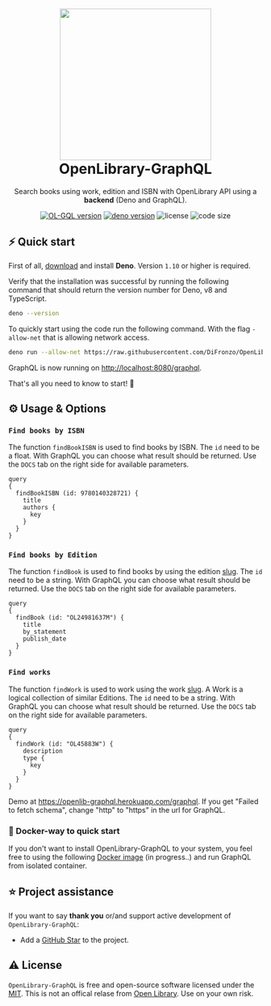 <h1 align="center">
  <img src="https://openlibrary.org/static/images/openlibrary-logo-tighter.svg" width="300px"/><br/>
  OpenLibrary-GraphQL
</h1>
<p align="center">Search books using work, edition and ISBN with OpenLibrary API using a <b>backend</b> (Deno and GraphQL).

<p align="center"><a href="https://github.com/DiFronzo/OpenLibrary-GraphQL/releases" target="_blank"><img src="https://img.shields.io/badge/version-v1.0.0-blue?style=for-the-badge&logo=none" alt="OL-GQL version" /></a>&nbsp;<a href="https://deno.land/x/OpenLibrary-GraphQL@v1.0" target="_blank"><img src="https://img.shields.io/badge/Deno-1.10+-00ADD8?style=for-the-badge&logo=deno" alt="deno version" /></a>&nbsp;<img src="https://img.shields.io/badge/license-MIT-red?style=for-the-badge&logo=none" alt="license" />&nbsp;<img alt="code size" src="https://img.shields.io/github/languages/code-size/difronzo/OpenLibrary-GraphQL?style=for-the-badge&logo=none"></p>


## ⚡️ Quick start

First of all, [download](https://deno.land/) and install **Deno**. Version `1.10` or higher is required.

Verify that the installation was successful by running the following command that should return the version number for Deno, v8 and TypeScript.

```bash
deno --version
```

To quickly start using the code run the following command. With the flag `-allow-net` that is allowing network access. 

```bash
deno run --allow-net https://raw.githubusercontent.com/DiFronzo/OpenLibrary-GraphQL/main/mod.ts
```

GraphQL is now running on [http://localhost:8080/graphql](http://localhost:8080/graphql).

That's all you need to know to start! 🎉

## ⚙️ Usage & Options

### `Find books by ISBN`
The function `findBookISBN` is used to find books by ISBN. The `id` need to be a float. With GraphQL you can choose what result should be returned. Use the `DOCS` tab on the right side for available parameters.
```gql
query
{
  findBookISBN (id: 9780140328721) {
    title
    authors {
      key
    }
  }
}
```
### `Find books by Edition`
The function `findBook` is used to find books by using the edition [slug](https://openlibrary.org/books/OL24981637M). The `id` need to be a string. With GraphQL you can choose what result should be returned. Use the `DOCS` tab on the right side for available parameters.
```gql
query
{
  findBook (id: "OL24981637M") {
    title
    by_statement
    publish_date
  }
}
```
### `Find works`
The function `findWork` is used to work using the work [slug](https://openlibrary.org/works/OL45883W). A Work is a logical collection of similar Editions. The `id` need to be a string. With GraphQL you can choose what result should be returned. Use the `DOCS` tab on the right side for available parameters.
```gql
query
{
  findWork (id: "OL45883W") {
    description
    type {
      key
    }
  }
}
```
Demo at https://openlib-graphql.herokuapp.com/graphql. If you get "Failed to fetch schema", change "http" to "https" in the url for GraphQL.

### 🐳 Docker-way to quick start

If you don't want to install OpenLibrary-GraphQL to your system, you feel free to using the following [Docker image](https://hub.docker.com/) (in progress..) and run GraphQL from isolated container.

## ⭐️ Project assistance

If you want to say **thank you** or/and support active development of `OpenLibrary-GraphQL`:

- Add a [GitHub Star](https://github.com/DiFronzo/OpenLibrary-GraphQL) to the project.

## ⚠️ License
`OpenLibrary-GraphQL` is free and open-source software licensed under the [MIT](https://github.com/DiFronzo/OpenLibrary-GraphQL/blob/main/LICENSE). This is not an offical relase from [Open Library](https://github.com/internetarchive/openlibrary). Use on your own risk.

